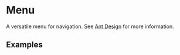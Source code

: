 # Menu

A versatile menu for navigation. See [Ant Design](https://ant.design/components/menu/) for more information.

## Examples

<demo name="basic"></demo>

